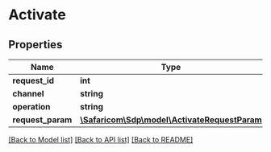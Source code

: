 # Activate

## Properties
Name | Type | Description | Notes
------------ | ------------- | ------------- | -------------
**request_id** | **int** |  | [optional] 
**channel** | **string** |  | [optional] 
**operation** | **string** |  | [optional] 
**request_param** | [**\Safaricom\Sdp\model\ActivateRequestParam**](ActivateRequestParam.md) |  | [optional] 

[[Back to Model list]](../README.md#documentation-for-models) [[Back to API list]](../README.md#documentation-for-api-endpoints) [[Back to README]](../README.md)


